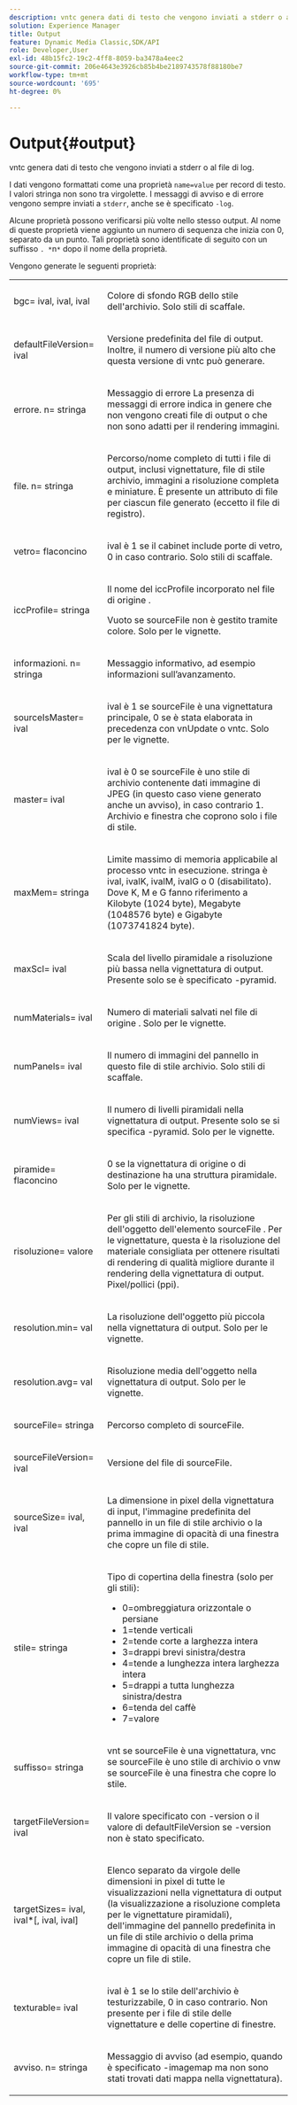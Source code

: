 ```yaml
---
description: vntc genera dati di testo che vengono inviati a stderr o al file di log.
solution: Experience Manager
title: Output
feature: Dynamic Media Classic,SDK/API
role: Developer,User
exl-id: 48b15fc2-19c2-4ff8-8059-ba3478a4eec2
source-git-commit: 206e4643e3926cb85b4be2189743578f88180be7
workflow-type: tm+mt
source-wordcount: '695'
ht-degree: 0%

---
```


# Output{#output}

vntc genera dati di testo che vengono inviati a stderr o al file di log.

I dati vengono formattati come una proprietà `name=value` per record di testo. I valori stringa non sono tra virgolette. I messaggi di avviso e di errore vengono sempre inviati a `stderr`, anche se è specificato `-log`.

Alcune proprietà possono verificarsi più volte nello stesso output. Al nome di queste proprietà viene aggiunto un numero di sequenza che inizia con 0, separato da un punto. Tali proprietà sono identificate di seguito con un suffisso `. *`n`*` dopo il nome della proprietà.

Vengono generate le seguenti proprietà:

<table id="simpletable_32AAA1A2DDB04BC6B86885E6223BF609"> 
 <tr class="strow"> 
  <td class="stentry"> <p><span class="codeph">bgc=<span class="varname"> ival</span>,<span class="varname"> ival</span>,<span class="varname"> ival</span></span> </p> </td> 
  <td class="stentry"> <p>Colore di sfondo RGB dello stile dell'archivio. Solo stili di scaffale. </p></td> 
 </tr> 
 <tr class="strow"> 
  <td class="stentry"> <p><span class="codeph">defaultFileVersion=<span class="varname"> ival</span></span> </p></td> 
  <td class="stentry"> <p>Versione predefinita del file di output. Inoltre, il numero di versione più alto che questa versione di <span class="filepath"> vntc</span> può generare. </p></td> 
 </tr> 
 <tr class="strow"> 
  <td class="stentry"> <p><span class="codeph"> errore.<span class="varname"> n</span>=<span class="varname"> stringa</span></span> </p></td> 
  <td class="stentry"> <p>Messaggio di errore La presenza di messaggi di errore indica in genere che non vengono creati file di output o che non sono adatti per il rendering immagini. </p></td> 
 </tr> 
 <tr class="strow"> 
  <td class="stentry"> <p><span class="codeph"> file.<span class="varname"> n</span>=<span class="varname"> stringa</span></span> </p></td> 
  <td class="stentry"> <p>Percorso/nome completo di tutti i file di output, inclusi vignettature, file di stile archivio, immagini a risoluzione completa e miniature. È presente un attributo di file per ciascun file generato (eccetto il file di registro). </p></td> 
 </tr> 
 <tr class="strow"> 
  <td class="stentry"> <p><span class="codeph">vetro=<span class="varname"> flaconcino</span></span> </p></td> 
  <td class="stentry"> <p><span class="varname"> ival</span> è 1 se il cabinet include porte di vetro, 0 in caso contrario. Solo stili di scaffale. </p></td> 
 </tr> 
 <tr class="strow"> 
  <td class="stentry"> <p><span class="codeph">iccProfile=<span class="varname"> stringa</span></span> </p></td> 
  <td class="stentry"> <p>Il nome del iccProfile incorporato nel file di origine <span class="varname"></span>. </p> <p>Vuoto se <span class="varname"> sourceFile</span> non è gestito tramite colore. Solo per le vignette. </p></td> 
 </tr> 
 <tr class="strow"> 
  <td class="stentry"> <p><span class="codeph">informazioni.<span class="varname"> n</span>=<span class="varname"> stringa</span></span> </p></td> 
  <td class="stentry"> <p>Messaggio informativo, ad esempio informazioni sull’avanzamento. </p></td> 
 </tr> 
 <tr class="strow"> 
  <td class="stentry"> <p><span class="codeph">sourceIsMaster=<span class="varname"> ival</span></span> </p></td> 
  <td class="stentry"> <p><span class="varname"> ival</span> è 1 se <span class="varname"> sourceFile</span> è una vignettatura principale, 0 se è stata elaborata in precedenza con <span class="filepath"> vnUpdate</span> o <span class="filepath"> vntc</span>. Solo per le vignette. </p></td> 
 </tr> 
 <tr class="strow"> 
  <td class="stentry"> <p><span class="codeph">master=<span class="varname"> ival</span></span> </p></td> 
  <td class="stentry"> <p><span class="varname"> ival</span> è 0 se <span class="varname"> sourceFile</span> è uno stile di archivio contenente dati immagine di JPEG (in questo caso viene generato anche un avviso), in caso contrario 1. Archivio e finestra che coprono solo i file di stile. </p></td> 
 </tr> 
 <tr class="strow"> 
  <td class="stentry"> <p><span class="codeph">maxMem=<span class="varname"> stringa</span></span> </p></td> 
  <td class="stentry"> <p>Limite massimo di memoria applicabile al processo <span class="filepath"> vntc</span> in esecuzione. <span class="varname"> stringa</span> è <span class="varname"> ival</span>, <span class="varname"> ivalK</span>, <span class="varname"> ivalM</span>, <span class="varname"> ivalG</span> o <span class="codeph"> 0</span> (disabilitato). Dove <span class="varname"> K</span>, <span class="varname"> M</span> e <span class="varname"> G</span> fanno riferimento a Kilobyte (1024 byte), Megabyte (1048576 byte) e Gigabyte (1073741824 byte). </p></td> 
 </tr> 
 <tr class="strow"> 
  <td class="stentry"> <p><span class="codeph">maxScl=<span class="varname"> ival</span></span> </p></td> 
  <td class="stentry"> <p>Scala del livello piramidale a risoluzione più bassa nella vignettatura di output. Presente solo se è specificato <span class="codeph"> -pyramid</span>. </p></td> 
 </tr> 
 <tr class="strow"> 
  <td class="stentry"> <p><span class="codeph">numMaterials=<span class="varname"> ival</span></span> </p></td> 
  <td class="stentry"> <p>Numero di materiali salvati nel file di origine <span class="varname"></span>. Solo per le vignette. </p></td> 
 </tr> 
 <tr class="strow"> 
  <td class="stentry"> <p><span class="codeph">numPanels=<span class="codeph"> ival</span></span> </p></td> 
  <td class="stentry"> <p>Il numero di immagini del pannello in questo file di stile archivio. Solo stili di scaffale. </p></td> 
 </tr> 
 <tr class="strow"> 
  <td class="stentry"> <p><span class="codeph">numViews=<span class="codeph"> ival</span></span> </p></td> 
  <td class="stentry"> <p>Il numero di livelli piramidali nella vignettatura di output. Presente solo se si specifica -pyramid. Solo per le vignette. </p></td> 
 </tr> 
 <tr class="strow"> 
  <td class="stentry"> <p><span class="codeph">piramide=<span class="varname"> flaconcino</span></span> </p></td> 
  <td class="stentry"> <p>0 se la vignettatura di origine o di destinazione ha una struttura piramidale. Solo per le vignette. </p></td> 
 </tr> 
 <tr class="strow"> 
  <td class="stentry"> <p><span class="codeph">risoluzione=<span class="varname"> valore</span></span> </p></td> 
  <td class="stentry"> <p>Per gli stili di archivio, la risoluzione dell'oggetto dell'elemento sourceFile<span class="varname"> </span>. Per le vignettature, questa è la risoluzione del materiale consigliata per ottenere risultati di rendering di qualità migliore durante il rendering della vignettatura di output. Pixel/pollici (ppi). </p></td> 
 </tr> 
 <tr class="strow"> 
  <td class="stentry"> <p><span class="codeph">resolution.min=<span class="varname"> val</span></span> </p></td> 
  <td class="stentry"> <p>La risoluzione dell'oggetto più piccola nella vignettatura di output. Solo per le vignette. </p></td> 
 </tr> 
 <tr class="strow"> 
  <td class="stentry"> <p><span class="codeph">resolution.avg=<span class="varname"> val</span></span> </p></td> 
  <td class="stentry"> <p>Risoluzione media dell'oggetto nella vignettatura di output. Solo per le vignette. </p></td> 
 </tr> 
 <tr class="strow"> 
  <td class="stentry"> <p><span class="codeph">sourceFile=<span class="varname"> stringa</span></span> </p></td> 
  <td class="stentry"> <p>Percorso completo di <span class="varname"> sourceFile</span>. </p></td> 
 </tr> 
 <tr class="strow"> 
  <td class="stentry"> <p><span class="codeph">sourceFileVersion=<span class="varname"> ival</span></span> </p></td> 
  <td class="stentry"> <p>Versione del file di <span class="varname"> sourceFile</span>. </p></td> 
 </tr> 
 <tr class="strow"> 
  <td class="stentry"> <p><span class="codeph">sourceSize=<span class="varname"> ival</span>,<span class="varname"> ival</span></span> </p></td> 
  <td class="stentry"> <p>La dimensione in pixel della vignettatura di input, l'immagine predefinita del pannello in un file di stile archivio o la prima immagine di opacità di una finestra che copre un file di stile. </p></td> 
 </tr> 
 <tr class="strow"> 
  <td class="stentry"> <p><span class="codeph">stile=<span class="varname"> stringa</span></span> </p></td> 
  <td class="stentry"> <p>Tipo di copertina della finestra (solo per gli stili): </p> <p> 
    <ul id="ul_51AECE556B8B40109FFAD2B315D0695C"> 
     <li id="li_3D3B9211C7AF4810883AE815BEBD4228">0=ombreggiatura orizzontale o persiane </li> 
     <li id="li_DE88052467D64ECDAEB29264FC3904E4">1=tende verticali </li> 
     <li id="li_6F976CABF7244B20A471391A685ED05F"> 2=tende corte a larghezza intera </li> 
     <li id="li_E8D2B0B9189F4BDBB70E145E9196C1CD">3=drappi brevi sinistra/destra </li> 
     <li id="li_026F043A50D34C8AB850D9832F375DB7"> 4=tende a lunghezza intera larghezza intera </li> 
     <li id="li_283A2E5BFF75461B8F697FFF0796361F"> 5=drappi a tutta lunghezza sinistra/destra </li> 
     <li id="li_E175BA9EAE1F46B89109F4892FF54656"> 6=tenda del caffè </li> 
     <li id="li_79D2F7F68C4746F3B6742EFECD01BDD9"> 7=valore </li> 
    </ul> </p> </td> 
 </tr> 
 <tr class="strow"> 
  <td class="stentry"> <p><span class="codeph">suffisso=<span class="varname"> stringa</span></span> </p></td> 
  <td class="stentry"> <p><span class="codeph"> vnt</span> se <span class="varname"> sourceFile</span> è una vignettatura, <span class="codeph"> vnc</span> se <span class="varname"> sourceFile</span> è uno stile di archivio o <span class="codeph"> vnw</span> se <span class="varname"> sourceFile</span> è una finestra che copre lo stile. </p></td> 
 </tr> 
 <tr class="strow"> 
  <td class="stentry"> <p><span class="codeph">targetFileVersion=<span class="varname"> ival</span></span> </p></td> 
  <td class="stentry"> <p>Il valore specificato con <span class="codeph"> -version</span> o il valore di <span class="codeph"> defaultFileVersion</span> se<span class="codeph"> -version</span> non è stato specificato. </p></td> 
 </tr> 
 <tr class="strow"> 
  <td class="stentry"> <p><span class="codeph">targetSizes=<span class="varname"> ival</span>,<span class="varname"> ival</span>*[,<span class="varname"> ival</span>,<span class="varname"> ival</span>]</span> </p></td> 
  <td class="stentry"> <p>Elenco separato da virgole delle dimensioni in pixel di tutte le visualizzazioni nella vignettatura di output (la visualizzazione a risoluzione completa per le vignettature piramidali), dell'immagine del pannello predefinita in un file di stile archivio o della prima immagine di opacità di una finestra che copre un file di stile. </p> </td> 
 </tr> 
 <tr class="strow"> 
  <td class="stentry"> <p><span class="codeph">texturable=<span class="varname"> ival</span></span> </p></td> 
  <td class="stentry"> <p><span class="varname"> ival</span> è 1 se lo stile dell'archivio è testurizzabile, 0 in caso contrario. Non presente per i file di stile delle vignettature e delle copertine di finestre. </p></td> 
 </tr> 
 <tr class="strow"> 
  <td class="stentry"> <p><span class="codeph"> avviso.<span class="varname"> n</span>=<span class="varname"> stringa</span></span> </p></td> 
  <td class="stentry"> <p>Messaggio di avviso (ad esempio, quando è specificato <span class="codeph"> -imagemap</span> ma non sono stati trovati dati mappa nella vignettatura). </p></td> 
 </tr> 
</table>
